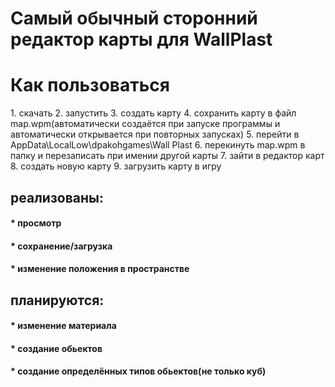 <h1>Самый обычный сторонний редактор карты для WallPlast</h1>

<h1>Как пользоваться</h1>

<h>1. скачать</h>
<h>2. запустить</h>
<h>3. создать карту</h>
<h>4. сохранить карту в файл map.wpm(автоматически создаётся при запуске программы и автоматически открывается при повторных запусках)</h>
<h>5. перейти в AppData\LocalLow\dpakohgames\Wall Plast</h>
<h>6. перекинуть map.wpm в папку и перезаписать при имении другой карты</h>
<h>7. зайти в редактор карт</h>
<h>8. создать новую карту</h>
<h>9. загрузить карту в игру</h>

<h2>реализованы:</h2>
<h4>* просмотр</h4>
<h4>* сохранение/загрузка</h4>
<h4>* изменение положения в пространстве</h4>
<h2>планируются:</h2>
<h4>* изменение материала</h4>
<h4>* создание обьектов</h4>
<h4>* создание определённых типов обьектов(не только куб)</h4>

